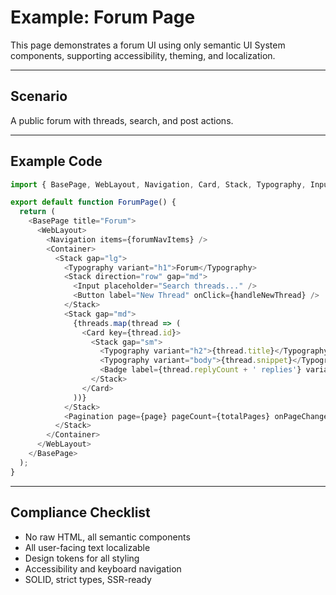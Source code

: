 # Example: Forum Page

This page demonstrates a forum UI using only semantic UI System components, supporting accessibility, theming, and localization.

---

## Scenario
A public forum with threads, search, and post actions.

---

## Example Code
```typescript
import { BasePage, WebLayout, Navigation, Card, Stack, Typography, Input, Button, Pagination, Badge, Container } from '@xala-technologies/ui-system';

export default function ForumPage() {
  return (
    <BasePage title="Forum">
      <WebLayout>
        <Navigation items={forumNavItems} />
        <Container>
          <Stack gap="lg">
            <Typography variant="h1">Forum</Typography>
            <Stack direction="row" gap="md">
              <Input placeholder="Search threads..." />
              <Button label="New Thread" onClick={handleNewThread} />
            </Stack>
            <Stack gap="md">
              {threads.map(thread => (
                <Card key={thread.id}>
                  <Stack gap="sm">
                    <Typography variant="h2">{thread.title}</Typography>
                    <Typography variant="body">{thread.snippet}</Typography>
                    <Badge label={thread.replyCount + ' replies'} variant="info" />
                  </Stack>
                </Card>
              ))}
            </Stack>
            <Pagination page={page} pageCount={totalPages} onPageChange={setPage} />
          </Stack>
        </Container>
      </WebLayout>
    </BasePage>
  );
}
```

---

## Compliance Checklist
- No raw HTML, all semantic components
- All user-facing text localizable
- Design tokens for all styling
- Accessibility and keyboard navigation
- SOLID, strict types, SSR-ready
